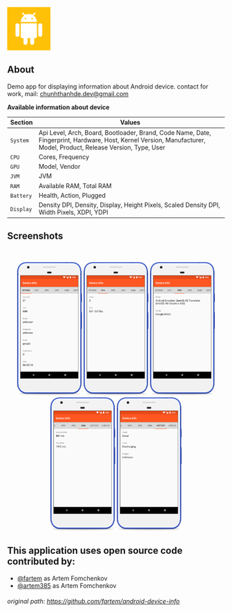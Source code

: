 <img src="media/logo/ic_app.png" height="100px" />

## About

Demo app for displaying information about Android device.
contact for work, mail: chunhthanhde.dev@gmail.com

__Available information about device__

| Section | Values |
| --- | --- |
| `System` | Api Level, Arch, Board, Bootloader, Brand, Code Name, Date, Fingerprint, Hardware, Host, Kernel Version, Manufacturer, Model, Product, Release Version, Type, User |
| `CPU` | Cores, Frequency |
| `GPU` | Model, Vendor |
| `JVM` | JVM |
| `RAM` | Available RAM, Total RAM |
| `Battery` | Health, Action, Plugged |
| `Display` | Density DPI, Density, Display, Height Pixels, Scaled Density DPI, Width Pixels, XDPI, YDPI |

## Screenshots

<br/>
<p align="center">
  <img src="media/screenshots/screenshot_01.png" width="150" />
  <img src="media/screenshots/screenshot_02.png" width="150" />
  <img src="media/screenshots/screenshot_03.png" width="150" />
  <img src="media/screenshots/screenshot_04.png" width="150" />
  <img src="media/screenshots/screenshot_05.png" width="150" />
</p>


## This application uses open source code contributed by:

* [@fartem](https://github.com/fartem) as Artem Fomchenkov
* [@artem385](https://github.com/artem385) as Artem Fomchenkov

###### original path: https://github.com/fartem/android-device-info
